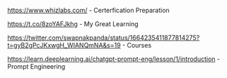 https://www.whizlabs.com/ - Certerfication Preparation

https://t.co/8zoYAFJkhg - My Great Learning

https://twitter.com/swapnakpanda/status/1664235411877814275?t=gyB2gPcJKxwgH_WIANQmNA&s=19 - Courses

https://learn.deeplearning.ai/chatgpt-prompt-eng/lesson/1/introduction - Prompt Engineering

